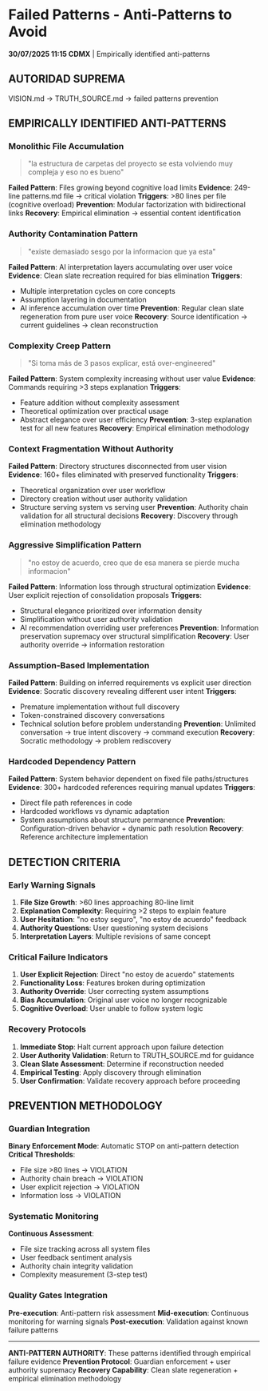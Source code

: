 # Failed Patterns - Anti-Patterns to Avoid

**30/07/2025 11:15 CDMX** | Empirically identified anti-patterns

## AUTORIDAD SUPREMA
VISION.md → TRUTH_SOURCE.md → failed patterns prevention

## EMPIRICALLY IDENTIFIED ANTI-PATTERNS

### Monolithic File Accumulation
> "la estructura de carpetas del proyecto se esta volviendo muy compleja y eso no es bueno"

**Failed Pattern**: Files growing beyond cognitive load limits
**Evidence**: 249-line patterns.md file → critical violation
**Triggers**: >80 lines per file (cognitive overload)
**Prevention**: Modular factorization with bidirectional links
**Recovery**: Empirical elimination → essential content identification

### Authority Contamination Pattern
> "existe demasiado sesgo por la informacion que ya esta"

**Failed Pattern**: AI interpretation layers accumulating over user voice
**Evidence**: Clean slate recreation required for bias elimination
**Triggers**:
- Multiple interpretation cycles on core concepts
- Assumption layering in documentation
- AI inference accumulation over time
**Prevention**: Regular clean slate regeneration from pure user voice
**Recovery**: Source identification → current guidelines → clean reconstruction

### Complexity Creep Pattern
> "Si toma más de 3 pasos explicar, está over-engineered"

**Failed Pattern**: System complexity increasing without user value
**Evidence**: Commands requiring >3 steps explanation
**Triggers**:
- Feature addition without complexity assessment
- Theoretical optimization over practical usage
- Abstract elegance over user efficiency
**Prevention**: 3-step explanation test for all new features
**Recovery**: Empirical elimination methodology

### Context Fragmentation Without Authority
**Failed Pattern**: Directory structures disconnected from user vision
**Evidence**: 160+ files eliminated with preserved functionality
**Triggers**:
- Theoretical organization over user workflow
- Directory creation without user authority validation
- Structure serving system vs serving user
**Prevention**: Authority chain validation for all structural decisions
**Recovery**: Discovery through elimination methodology

### Aggressive Simplification Pattern
> "no estoy de acuerdo, creo que de esa manera se pierde mucha informacion"

**Failed Pattern**: Information loss through structural optimization
**Evidence**: User explicit rejection of consolidation proposals
**Triggers**:
- Structural elegance prioritized over information density
- Simplification without user authority validation
- AI recommendation overriding user preferences
**Prevention**: Information preservation supremacy over structural simplification
**Recovery**: User authority override → information restoration

### Assumption-Based Implementation
**Failed Pattern**: Building on inferred requirements vs explicit user direction
**Evidence**: Socratic discovery revealing different user intent
**Triggers**:
- Premature implementation without full discovery
- Token-constrained discovery conversations
- Technical solution before problem understanding
**Prevention**: Unlimited conversation → true intent discovery → command execution
**Recovery**: Socratic methodology → problem rediscovery

### Hardcoded Dependency Pattern
**Failed Pattern**: System behavior dependent on fixed file paths/structures
**Evidence**: 300+ hardcoded references requiring manual updates
**Triggers**:
- Direct file path references in code
- Hardcoded workflows vs dynamic adaptation
- System assumptions about structure permanence
**Prevention**: Configuration-driven behavior + dynamic path resolution
**Recovery**: Reference architecture implementation

## DETECTION CRITERIA

### Early Warning Signals
1. **File Size Growth**: >60 lines approaching 80-line limit
2. **Explanation Complexity**: Requiring >2 steps to explain feature
3. **User Hesitation**: "no estoy seguro", "no estoy de acuerdo" feedback
4. **Authority Questions**: User questioning system decisions
5. **Interpretation Layers**: Multiple revisions of same concept

### Critical Failure Indicators
1. **User Explicit Rejection**: Direct "no estoy de acuerdo" statements
2. **Functionality Loss**: Features broken during optimization
3. **Authority Override**: User correcting system assumptions
4. **Bias Accumulation**: Original user voice no longer recognizable
5. **Cognitive Overload**: User unable to follow system logic

### Recovery Protocols
1. **Immediate Stop**: Halt current approach upon failure detection
2. **User Authority Validation**: Return to TRUTH_SOURCE.md for guidance
3. **Clean Slate Assessment**: Determine if reconstruction needed
4. **Empirical Testing**: Apply discovery through elimination
5. **User Confirmation**: Validate recovery approach before proceeding

## PREVENTION METHODOLOGY

### Guardian Integration
**Binary Enforcement Mode**: Automatic STOP on anti-pattern detection
**Critical Thresholds**:
- File size >80 lines → VIOLATION
- Authority chain breach → VIOLATION
- User explicit rejection → VIOLATION
- Information loss → VIOLATION

### Systematic Monitoring
**Continuous Assessment**:
- File size tracking across all system files
- User feedback sentiment analysis
- Authority chain integrity validation
- Complexity measurement (3-step test)

### Quality Gates Integration
**Pre-execution**: Anti-pattern risk assessment
**Mid-execution**: Continuous monitoring for warning signals
**Post-execution**: Validation against known failure patterns

---

**ANTI-PATTERN AUTHORITY**: These patterns identified through empirical failure evidence
**Prevention Protocol**: Guardian enforcement + user authority supremacy
**Recovery Capability**: Clean slate regeneration + empirical elimination methodology